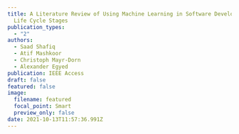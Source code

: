```yaml
---
title: A Literature Review of Using Machine Learning in Software Development
  Life Cycle Stages
publication_types:
  - "2"
authors:
  - Saad Shafiq
  - Atif Mashkoor
  - Christoph Mayr-Dorn
  - Alexander Egyed
publication: IEEE Access
draft: false
featured: false
image:
  filename: featured
  focal_point: Smart
  preview_only: false
date: 2021-10-13T11:57:36.991Z
---
```

